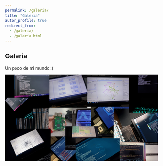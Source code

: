 ```yaml
---
permalink: /galeria/
title: "Galeria"
autor_profile: true
redirect_from:
  - /galeria/
  - /galeria.html
---
```


## Galeria

Un poco de mi mundo :\)

![Galeria](/images/galeria.png)
